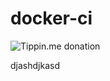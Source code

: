 docker-ci
==============

![Tippin.me donation](https://img.shields.io/badge/donate-lightning-FDD023?logo=bitcoin&style=flat&link=https://tippin.me/@meeDamian)

djashdjkasd
